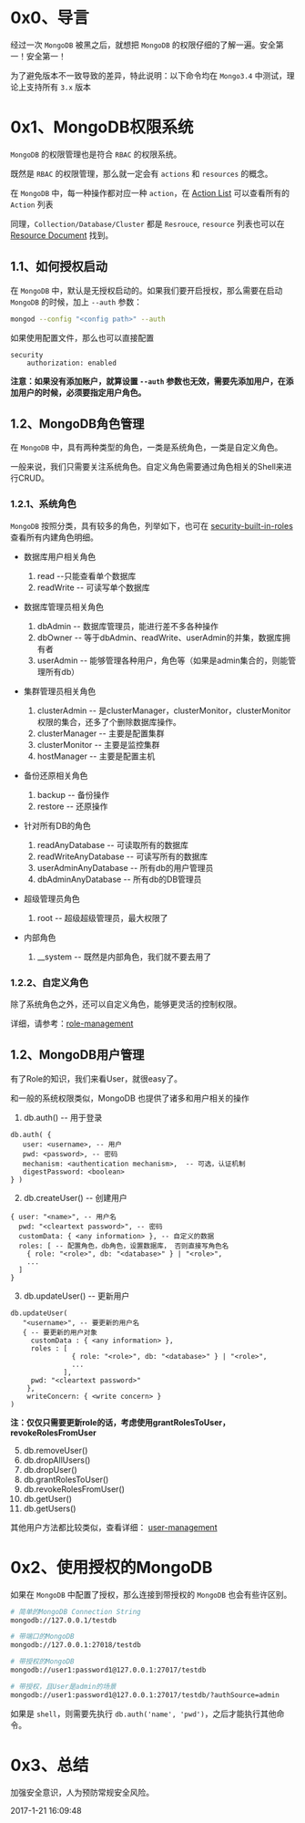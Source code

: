 # 0x0、导言

经过一次 `MongoDB` 被黑之后，就想把 `MongoDB` 的权限仔细的了解一遍。安全第一！安全第一！

为了避免版本不一致导致的差异，特此说明：以下命令均在 `Mongo3.4` 中测试，理论上支持所有 `3.x` 版本

# 0x1、MongoDB权限系统

`MongoDB` 的权限管理也是符合 `RBAC` 的权限系统。

既然是 `RBAC` 的权限管理，那么就一定会有 `actions` 和 `resources` 的概念。

在 `MongoDB` 中，每一种操作都对应一种 `action`，在 [Action List](https://docs.mongodb.com/manual/reference/privilege-actions/) 可以查看所有的 `Action` 列表

同理，`Collection/Database/Cluster` 都是 `Resrouce`, `resource` 列表也可以在 [Resource Document](https://docs.mongodb.com/manual/reference/resource-document/) 找到。


## 1.1、如何授权启动

在 `MongoDB` 中，默认是无授权启动的。如果我们要开启授权，那么需要在启动 `MongoDB` 的时候，加上 `--auth` 参数：

```bash
mongod --config "<config path>" --auth
```
如果使用配置文件，那么也可以直接配置

```
security
    authorization: enabled
```

**注意：如果没有添加账户，就算设置 `--auth` 参数也无效，需要先添加用户，在添加用户的时候，必须要指定用户角色。**

## 1.2、MongoDB角色管理

在 `MongoDB` 中，具有两种类型的角色，一类是系统角色，一类是自定义角色。

一般来说，我们只需要关注系统角色。自定义角色需要通过角色相关的Shell来进行CRUD。

### 1.2.1、系统角色

`MongoDB` 按照分类，具有较多的角色，列举如下，也可在 [security-built-in-roles](https://docs.mongodb.com/manual/core/security-built-in-roles/) 查看所有内建角色明细。

* 数据库用户相关角色

	1. read --只能查看单个数据库
	2. readWrite -- 可读写单个数据库

* 数据库管理员相关角色

	1. dbAdmin -- 数据库管理员，能进行差不多各种操作
	2. dbOwner -- 等于dbAdmin、readWrite、userAdmin的并集，数据库拥有者
	3. userAdmin -- 能够管理各种用户，角色等（如果是admin集合的，则能管理所有db）

* 集群管理员相关角色

	1. clusterAdmin -- 是clusterManager，clusterMonitor，clusterMonitor权限的集合，还多了个删除数据库操作。
	2. clusterManager -- 主要是配置集群
	3. clusterMonitor -- 主要是监控集群
	4. hostManager -- 主要是配置主机

* 备份还原相关角色

	1. backup -- 备份操作
	2. restore -- 还原操作

* 针对所有DB的角色

	1. readAnyDatabase -- 可读取所有的数据库
	2. readWriteAnyDatabase -- 可读写所有的数据库
	3. userAdminAnyDatabase -- 所有db的用户管理员
	4. dbAdminAnyDatabase -- 所有db的DB管理员

* 超级管理员角色

	1. root -- 超级超级管理员，最大权限了

* 内部角色

	1. __system -- 既然是内部角色，我们就不要去用了

### 1.2.2、自定义角色

除了系统角色之外，还可以自定义角色，能够更灵活的控制权限。

详细，请参考：[role-management](https://docs.mongodb.com/manual/reference/method/js-role-management/)

## 1.2、MongoDB用户管理

有了Role的知识，我们来看User，就很easy了。

和一般的系统权限类似，MongoDB 也提供了诸多和用户相关的操作

1. db.auth() -- 用于登录

```
db.auth( {
   user: <username>, -- 用户
   pwd: <password>, -- 密码
   mechanism: <authentication mechanism>,  -- 可选，认证机制
   digestPassword: <boolean> 
} )
```

2. db.createUser()  -- 创建用户

```
{ user: "<name>", -- 用户名
  pwd: "<cleartext password>", -- 密码
  customData: { <any information> }, -- 自定义的数据
  roles: [ -- 配置角色，db角色，设置数据库， 否则直接写角色名
    { role: "<role>", db: "<database>" } | "<role>",
    ...
  ]
}
```

3. db.updateUser() -- 更新用户

```
db.updateUser(
   "<username>", -- 要更新的用户名
   { -- 要更新的用户对象
     customData : { <any information> },
     roles : [
               { role: "<role>", db: "<database>" } | "<role>",
               ...
             ],
     pwd: "<cleartext password>"
    },
    writeConcern: { <write concern> }
)
```

**注：仅仅只需要更新role的话，考虑使用grantRolesToUser，revokeRolesFromUser**

5. db.removeUser()
6. db.dropAllUsers()
7. db.dropUser()
8. db.grantRolesToUser()
9. db.revokeRolesFromUser()
10. db.getUser()
11. db.getUsers()

其他用户方法都比较类似，查看详细： [user-management](https://docs.mongodb.com/manual/reference/method/js-user-management/)


# 0x2、使用授权的MongoDB

如果在 `MongoDB` 中配置了授权，那么连接到带授权的 `MongoDB` 也会有些许区别。

```bash
# 简单的MongoDB Connection String
mongodb://127.0.0.1/testdb

# 带端口的MongoDB
mongodb://127.0.0.1:27018/testdb

# 带授权的MongoDB
mongodb://user1:password1@127.0.0.1:27017/testdb

# 带授权，且User是admin的场景
mongodb://user1:password1@127.0.0.1:27017/testdb/?authSource=admin
```

如果是 `shell`，则需要先执行 `db.auth('name', 'pwd')`，之后才能执行其他命令。

# 0x3、总结

加强安全意识，人为预防常规安全风险。

<time>2017-1-21 16:09:48</time>